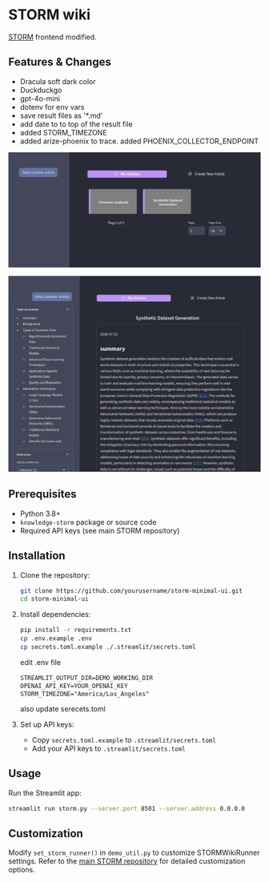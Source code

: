 
# STORM wiki

[STORM](https://github.com/stanford-oval/storm) frontend modified.

## Features & Changes

- Dracula soft dark color
- Duckduckgo
- gpt-4o-mini
- dotenv for env vars
- save result files as '*.md'
- add date to to top of the result file
- added STORM_TIMEZONE
- added arize-phoenix to trace. added PHOENIX_COLLECTOR_ENDPOINT

![storm](./assets/storm.png)

![storm-article](./assets/storm-article.png)

## Prerequisites

- Python 3.8+
- `knowledge-storm` package or source code
- Required API keys (see main STORM repository)

## Installation

1. Clone the repository:
   ```sh
   git clone https://github.com/yourusername/storm-minimal-ui.git
   cd storm-minimal-ui
   ```

2. Install dependencies:
   ```sh
   pip install -r requirements.txt
   cp .env.example .env
   cp secrets.toml.example ./.streamlit/secrets.toml
   ```

   edit .env file
   ```
   STREAMLIT_OUTPUT_DIR=DEMO_WORKING_DIR
   OPENAI_API_KEY=YOUR_OPENAI_KEY
   STORM_TIMEZONE="America/Los_Angeles"
   ```

   also update serecets.toml

3. Set up API keys:
   - Copy `secrets.toml.example` to `.streamlit/secrets.toml`
   - Add your API keys to `.streamlit/secrets.toml`

## Usage

Run the Streamlit app:
```sh
streamlit run storm.py --server.port 8501 --server.address 0.0.0.0

```

## Customization

Modify `set_storm_runner()` in `demo_util.py` to customize STORMWikiRunner settings. Refer to the [main STORM repository](https://github.com/stanford-oval/storm) for detailed customization options.

